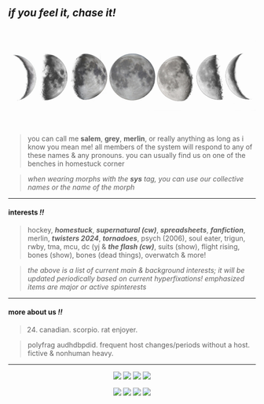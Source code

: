 ## *if you feel it, chase it!*

![moon phases](moonphase.png)

> you can call me **salem**, **grey**, **merlin**, or really anything as long as i know you mean me! all members of the system will respond to any of these names & any pronouns. you can usually find us on one of the benches in homestuck corner

> *when wearing morphs with the **sys** tag, you can use our collective names or the name of the morph*



---

#### interests *!!*
> hockey, ***homestuck***, ***supernatural (cw)***, ***spreadsheets***, ***fanfiction***, merlin, ***twisters 2024***, ***tornadoes***, psych (2006), soul eater, trigun, rwby, tma, mcu, dc (yj & ***the flash (cw)***, suits (show), flight rising, bones (show), bones (dead things), overwatch & more!

> *the above is a list of current main & background interests; it will be updated periodically based on current hyperfixations! emphasized items are major or active spinterests*

---

#### more about us *!!*
> 24. canadian. scorpio. rat enjoyer.

> polyfrag audhdbpdid. frequent host changes/periods without a host. fictive & nonhuman heavy.

---

<p align="center">
  <img src="https://i.imgur.com/nOUCyIK.png"/>
  <img src="https://i.imgur.com/kXDnn8p.png"/>
  <img src="https://i.imgur.com/ln5H41C.png"/>
  <img src="https://i.imgur.com/6SOfgU9.png"/>
</p> 
<p align="center">
  <img src="https://i.imgur.com/slp7wDc.png"/>
  <img src="https://i.imgur.com/4XFK8ee.png"/>
  <img src="https://i.imgur.com/VZpyg5i.png"/>
  <img src="https://i.imgur.com/5pcm3Gj.png"/>
</p> 


<!--
**moonmurk/moonmurk** is a ✨ _special_ ✨ repository because its `README.md` (this file) appears on your GitHub profile.

Here are some ideas to get you started:

- 🔭 I’m currently working on ...
- 🌱 I’m currently learning ...
- 👯 I’m looking to collaborate on ...
- 🤔 I’m looking for help with ...
- 💬 Ask me about ...
- 📫 How to reach me: ...
- 😄 Pronouns: ...
- ⚡ Fun fact: ...
-->
